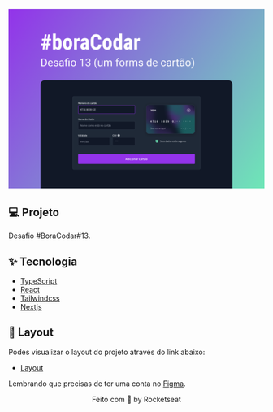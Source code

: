 <p align="center">
  <img alt="BoraCodar-13-Cartão de credito" src=".github/assets/Capa.png" />
</p>

## 💻 Projeto

Desafio #BoraCodar#13.

## ✨ Tecnologia

- [TypeScript](https://www.typescriptlang.org/)
- [React](https://reactjs.org/)
- [Tailwindcss](https://tailwindcss.com/)
- [Nextjs](https://nextjs.org/)




## 🔖 Layout

Podes visualizar o layout do projeto através do link abaixo:

- [Layout](https://www.figma.com/file/h15cy8Pc1Nf0lreyexUUST/%23boraCodar---Desafio-13-(Community)?type=design&node-id=101-688&t=3dxtz2thKCdxZ32w-0)

Lembrando que precisas de ter uma conta no [Figma](http://figma.com/).


<p align="center">
  Feito com 💜 by Rocketseat
</p>